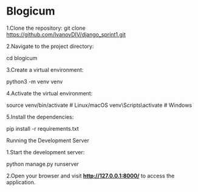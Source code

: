 # Blogicum
1.Clone the repository:
git clone https://github.com/IvanovDIV/django_sprint1.git

2.Navigate to the project directory:

cd blogicum

3.Create a virtual environment:

python3 -m venv venv

4.Activate the virtual environment:

source venv/bin/activate # Linux/macOS
venv\Scripts\activate # Windows

5.Install the dependencies:

pip install -r requirements.txt

Running the Development Server

1.Start the development server:

python manage.py runserver

2.Open your browser and visit <b>http://127.0.0.1:8000/</b> to access the application.
